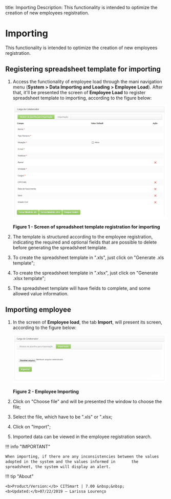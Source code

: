 title: Importing
Description: This functionality is intended to optimize the creation of new employees registration.
# Importing

This functionality is intended to optimize the creation of new employees registration.

Registering spreadsheet template for importing
---------------------------------------------

1.  Access the functionality of employee load through the mani navigation menu 
(**System > Data Importing and Loading > Employee Load**). After that, it'll be presented the screen of **Employee Load** to
register spreadsheet template to importing, according to the figure below:

    ![Registration](images/mode-plan.img1.png)
    
    **Figure 1 - Screen of spreadsheet template registration for importing**
    
2. The template is structured according to the employee registration, indicating the required and optional fields that are possible to delete before generating the spreadsheet template.

3. To create the spreadsheet template in ".xls", just click on "Generate .xls template";

4. To create the spreadsheet template in ".xlsx", just click on "Generate .xlsx template";

5. The spreadsheet template will have fields to complete, and some allowed value information.

Importing employee
------------------

1. In the screen of **Employee load**, the tab **Import**, will present its screen, according to the figure below:

    ![Importing](images/mode-plan.img2.png)
    
    **Figure 2 - Employee Importing**
    
2. Click on "Choose file" and will be presented the window to choose the file;

3. Select the file, which have to be ".xls" or ".xlsx;

4. Click on "Import";

5. Imported data can be viewed in the employee registration search.

!!! info "IMPORTANT"

    When importing, if there are any inconsistencies between the values adopted in the system and the values informed in       the spreadsheet, the system will display an alert.
    
!!! tip "About"

    <b>Product/Version:</b> CITSmart | 7.00 &nbsp;&nbsp;
    <b>Updated:</b>07/22/2019 – Larissa Lourenço
